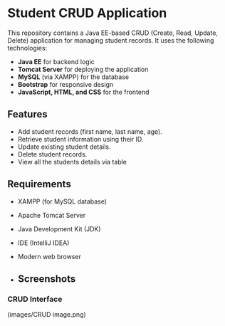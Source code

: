 # Student CRUD Application

This repository contains a Java EE-based CRUD (Create, Read, Update, Delete) application for managing student records. It uses the following technologies:

- **Java EE** for backend logic
- **Tomcat Server** for deploying the application
- **MySQL** (via XAMPP) for the database
- **Bootstrap** for responsive design
- **JavaScript, HTML, and CSS** for the frontend

## Features

- Add student records (first name, last name, age).
- Retrieve student information using their ID.
- Update existing student details.
- Delete student records.
- View all the students details via table

## Requirements

- XAMPP (for MySQL database)
- Apache Tomcat Server
- Java Development Kit (JDK)
- IDE (IntelliJ IDEA)
- Modern web browser

- ## Screenshots

### CRUD Interface
(images/CRUD image.png)


